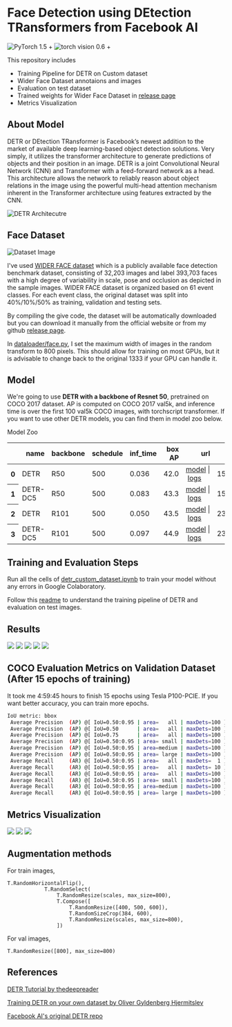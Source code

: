 # Face Detection using DEtection TRansformers from Facebook AI
![PyTorch 1.5 +](https://img.shields.io/badge/Pytorch-1.5%2B-green)
![torch vision 0.6 +](https://img.shields.io/badge/torchvision%20-0.6%2B-green)

This repository includes 
* Training Pipeline for DETR on Custom dataset
* Wider Face Dataset annotaions and images
* Evaluation on test dataset 
* Trained weights for Wider Face Dataset in [release page](https://github.com/NyanSwanAung/Pothole-Detection-using-MaskRCNN/releases)
* Metrics Visualization 

## About Model 
DETR or DEtection TRansformer is Facebook’s newest addition to the market of available deep learning-based object detection solutions. Very simply, it utilizes the transformer architecture to generate predictions of objects and their position in an image. DETR is a joint Convolutional Neural Network (CNN) and Transformer with a feed-forward network as a head. This architecture allows the network to reliably reason about object relations in the image using the powerful multi-head attention mechanism inherent in the Transformer architecture using features extracted by the CNN.

![DETR Architecutre](https://miro.medium.com/max/1200/1*niV3pN0JvipfJeqmdWN-3g.png)

## Face Dataset

![Dataset Image](http://shuoyang1213.me/WIDERFACE/support/intro.jpg)

I've used [WIDER FACE dataset](http://shuoyang1213.me/WIDERFACE/) which is a publicly available face detection benchmark dataset, consisting of 32,203 images and label 393,703 faces with a high degree of variability in scale, pose and occlusion as depicted in the sample images. WIDER FACE dataset is organized based on 61 event classes. For each event class, the original dataset was split into 40%/10%/50% as training, validation and testing sets. 

By compiling the give code, the dataset will be automatically downloaded but you can download it manually from the official website or from my github [release page](https://github.com/NyanSwanAung/Object-Detection-Using-DETR-CustomDataset/releases). 

In [dataloader/face.py](https://github.com/NyanSwanAung/Object-Detection-Using-DETR-CustomDataset/blob/main/dataloaders/face.py), I set the maximum width of images in the random transform to 800 pixels. This should allow for training on most GPUs, but it is advisable to change back to the original 1333 if your GPU can handle it.

## Model 

We're going to use **DETR with a backbone of Resnet 50**, pretrained on COCO 2017 dataset. AP is computed on COCO 2017 val5k, and inference time is over the first 100 val5k COCO images, with torchscript transformer. If you want to use other DETR models, you can find them in model zoo below.

Model Zoo

<table>
  <thead>
    <tr style="text-align: right;">
      <th></th>
      <th>name</th>
      <th>backbone</th>
      <th>schedule</th>
      <th>inf_time</th>
      <th>box AP</th>
      <th>url</th>
      <th>size</th>
    </tr>
  </thead>
  <tbody>
    <tr>
      <th>0</th>
      <td>DETR</td>
      <td>R50</td>
      <td>500</td>
      <td>0.036</td>
      <td>42.0</td>
      <td><a href="https://dl.fbaipublicfiles.com/detr/detr-r50-e632da11.pth">model</a>&nbsp;|&nbsp;<a href="https://dl.fbaipublicfiles.com/detr/logs/detr-r50_log.txt">logs</a></td>
      <td>159Mb</td>
    </tr>
    <tr>
      <th>1</th>
      <td>DETR-DC5</td>
      <td>R50</td>
      <td>500</td>
      <td>0.083</td>
      <td>43.3</td>
      <td><a href="https://dl.fbaipublicfiles.com/detr/detr-r50-dc5-f0fb7ef5.pth">model</a>&nbsp;|&nbsp;<a href="https://dl.fbaipublicfiles.com/detr/logs/detr-r50-dc5_log.txt">logs</a></td>
      <td>159Mb</td>
    </tr>
    <tr>
      <th>2</th>
      <td>DETR</td>
      <td>R101</td>
      <td>500</td>
      <td>0.050</td>
      <td>43.5</td>
      <td><a href="https://dl.fbaipublicfiles.com/detr/detr-r101-2c7b67e5.pth">model</a>&nbsp;|&nbsp;<a href="https://dl.fbaipublicfiles.com/detr/logs/detr-r101_log.txt">logs</a></td>
      <td>232Mb</td>
    </tr>
    <tr>
      <th>3</th>
      <td>DETR-DC5</td>
      <td>R101</td>
      <td>500</td>
      <td>0.097</td>
      <td>44.9</td>
      <td><a href="https://dl.fbaipublicfiles.com/detr/detr-r101-dc5-a2e86def.pth">model</a>&nbsp;|&nbsp;<a href="https://dl.fbaipublicfiles.com/detr/logs/detr-r101-dc5_log.txt">logs</a></td>
      <td>232Mb</td>
    </tr>
  </tbody>
</table>

## Training and Evaluation Steps

Run all the cells of [detr_custom_dataset.ipynb](https://github.com/NyanSwanAung/Object-Detection-Using-DETR-CustomDataset/blob/main/detr_custom_dataset.ipynb) to train your model without any errors in Google Colaboratory.

Follow this [readme](https://github.com/NyanSwanAung/Object-Detection-Using-DETR-CustomDataset/blob/main/TRAINING-and-INFERENCING.md) to understand the training pipeline of DETR and evaluation on test images.

## Results

![](https://raw.githubusercontent.com/NyanSwanAung/Object-Detection-Using-DETR-CustomDataset/main/assets/results1.png)
![](https://raw.githubusercontent.com/NyanSwanAung/Object-Detection-Using-DETR-CustomDataset/main/assets/results2.png)
![](https://raw.githubusercontent.com/NyanSwanAung/Object-Detection-Using-DETR-CustomDataset/main/assets/results3.png)
![](https://raw.githubusercontent.com/NyanSwanAung/Object-Detection-Using-DETR-CustomDataset/main/assets/results4.png)
![](https://raw.githubusercontent.com/NyanSwanAung/Object-Detection-Using-DETR-CustomDataset/main/assets/results5.png)


## COCO Evaluation Metrics on Validation Dataset (After 15 epochs of training)

It took me 4:59:45 hours to finish 15 epochs using Tesla P100-PCIE. If you want better accuracy, you can train more epochs.

```bash
IoU metric: bbox
 Average Precision  (AP) @[ IoU=0.50:0.95 | area=   all | maxDets=100 ] = 0.393
 Average Precision  (AP) @[ IoU=0.50      | area=   all | maxDets=100 ] = 0.766
 Average Precision  (AP) @[ IoU=0.75      | area=   all | maxDets=100 ] = 0.370
 Average Precision  (AP) @[ IoU=0.50:0.95 | area= small | maxDets=100 ] = 0.055
 Average Precision  (AP) @[ IoU=0.50:0.95 | area=medium | maxDets=100 ] = 0.391
 Average Precision  (AP) @[ IoU=0.50:0.95 | area= large | maxDets=100 ] = 0.615
 Average Recall     (AR) @[ IoU=0.50:0.95 | area=   all | maxDets=  1 ] = 0.201
 Average Recall     (AR) @[ IoU=0.50:0.95 | area=   all | maxDets= 10 ] = 0.448
 Average Recall     (AR) @[ IoU=0.50:0.95 | area=   all | maxDets=100 ] = 0.500
 Average Recall     (AR) @[ IoU=0.50:0.95 | area= small | maxDets=100 ] = 0.194
 Average Recall     (AR) @[ IoU=0.50:0.95 | area=medium | maxDets=100 ] = 0.519
 Average Recall     (AR) @[ IoU=0.50:0.95 | area= large | maxDets=100 ] = 0.706
```
## Metrics Visualization 
![](https://raw.githubusercontent.com/NyanSwanAung/Object-Detection-Using-DETR-CustomDataset/main/assets/metrics1.png)
![](https://raw.githubusercontent.com/NyanSwanAung/Object-Detection-Using-DETR-CustomDataset/main/assets/metrics2.png)
![](https://raw.githubusercontent.com/NyanSwanAung/Object-Detection-Using-DETR-CustomDataset/main/assets/metrics3.png)

## Augmentation methods 
For train images, 
``` 
T.RandomHorizontalFlip(),
            T.RandomSelect(
                T.RandomResize(scales, max_size=800),
                T.Compose([
                    T.RandomResize([400, 500, 600]),
                    T.RandomSizeCrop(384, 600),
                    T.RandomResize(scales, max_size=800),
                ])
```

For val images, 

``` T.RandomResize([800], max_size=800) ```

## References

[DETR Tutorial by thedeepreader](https://github.com/thedeepreader/detr_tutorial)

[Training DETR on your own dataset by Oliver Gyldenberg Hjermitslev](https://towardsdatascience.com/training-detr-on-your-own-dataset-bcee0be05522)

[Facebook AI's original DETR repo](https://github.com/facebookresearch/detr)
